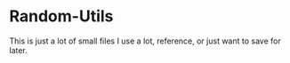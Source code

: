 # Random-Utils
This is just a lot of small files I use a lot, reference, or just want to save for later. 